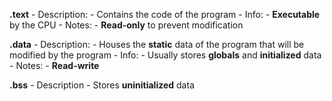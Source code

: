 
**.text** 
	- Description:
		- Contains the code of the program
	- Info:
		- **Executable** by the CPU
	- Notes:
		- **Read-only** to prevent modification

**.data** 
	- Description:
		- Houses the **static** data of the program that will be modified by the program
	- Info:
		- Usually stores **globals** and **initialized** data
	- Notes:
		- **Read-write**

**.bss**
	- Description
		- Stores **uninitialized** data